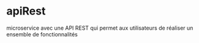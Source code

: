 # apiRest
 microservice avec une API REST qui permet aux utilisateurs de réaliser un ensemble de fonctionnalités
